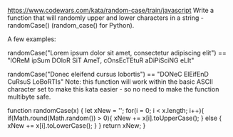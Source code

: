 https://www.codewars.com/kata/random-case/train/javascript
Write a function that will randomly upper and lower characters in a string - randomCase() (random_case() for Python).

A few examples:

randomCase("Lorem ipsum dolor sit amet, consectetur adipiscing elit") == "lOReM ipSum DOloR SiT AmeT, cOnsEcTEtuR aDiPiSciNG eLIt"

randomCase("Donec eleifend cursus lobortis") == "DONeC ElEifEnD CuRsuS LoBoRTIs"
Note: this function will work within the basic ASCII character set to make this kata easier - so no need to make the function multibyte safe.

function randomCase(x) {
let xNew = '';
    for(i = 0; i < x.length; i++){
    if(Math.round(Math.random()) > 0){
      xNew += x[i].toUpperCase();
    } else {
      xNew += x[i].toLowerCase();
    }
  }
  return xNew;
}